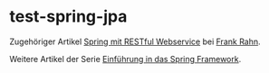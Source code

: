 test-spring-jpa
===============

Zugehöriger Artikel [Spring mit RESTful Webservice](http://www.frank-rahn.de/spring-mit-restful-webservice.html "Spring mit RESTful Webservice bei Frank Rahn") bei [Frank Rahn](http://www.frank-rahn.de "Homepage von Frank Rahn").

Weitere Artikel der Serie [Einführung in das Spring Framework](http://www.frank-rahn.de/einfuehrung-spring-framework.html "Einführung in das Spring Framework bei Frank Rahn").